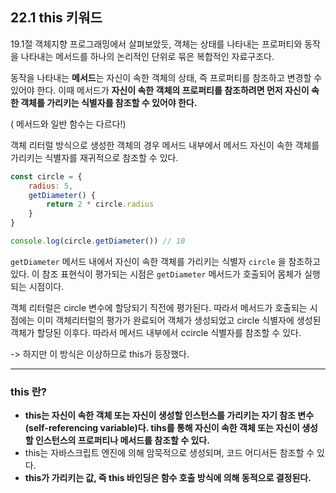 ## 22.1 this 키워드

19.1절 객체지향 프로그래밍에서 살펴보았듯, 객체는 상태를 나타내는 프로퍼티와 동작을 나타내는 메서드를 하나의 논리적인 단위로 묶은 복합적인 자료구조다.

동작을 나타내는 **메서드**는 자신이 속한 객체의 상태, 즉 프로퍼티를 참조하고 변경할 수 있어야 한다. 이때 메서드가 **자신이 속한 객체의 프로퍼티를 참조하려면 먼저 자신이 속한 객체를 가리키는 식별자를 참조할 수 있어야 한다.**

( 메서드와 일반 함수는 다르다!)

객체 리터럴 방식으로 생성한 객체의 경우 메서드 내부에서 메서드 자신이 속한 객체를 가리키는 식별자를 재귀적으로 참조할 수 있다.


```js
const circle = {
	radius: 5,
	getDiameter() {
		return 2 * circle.radius
	}
}

console.log(circle.getDiameter()) // 10
```

`getDiameter` 메서드 내에서 자신이 속한 객체를 가리키는 식별자 `circle` 을 참조하고 있다. 이 참조 표현식이 평가되는 시점은 `getDiameter` 메서드가 호출되어 몸체가 실행되는 시점이다.

객체 리터럴은 circle 변수에 할당되기 직전에 평가된다. 따라서 메서드가 호출되는 시점에는 이미 객체리터럴의 평가가 완료되어 객체가 생성되었고  circle 식별자에 생성된 객체가 할당된 이후다. 따라서 메서드 내부에서 ccircle 식별자를 참조할 수 있다.

-> 하지만 이 방식은 이상하므로 this가 등장했다.

---

### this 란?

- **this는 자신이 속한 객체 또는 자신이 생성할 인스턴스를 가리키는 자기 참조 변수(self-referencing variable)다. tihs를 통해 자신이 속한 객체 또는 자신이 생성할 인스턴스의 프로퍼티나 메서드를 참조할 수 있다.**
- this는 자바스크립트 엔진에 의해 암묵적으로 생성되며, 코드 어디서든 참조할 수 있다.
- **this가 가리키는 값, 즉 this 바인딩은 함수 호출 방식에 의해 동적으로 결정된다.** 

